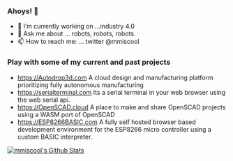 ### Ahoys! 👋
- 🔭 I’m currently working on ...industry 4.0
- 💬 Ask me about ... robots, robots, robots.
- 📫 How to reach me: ... twitter @mmiscool


### Play with some of my current and past projects

- https://Autodrop3d.com A cloud design and manufacturing platform prioritizing fully autonomous manufacturing
- https://serialterminal.com Its a serial terminal in your web browser using the web serial api.
- https://OpenSCAD.cloud A place to make and share OpenSCAD projects using a WASM port of OpenSCAD
- https://ESP8266BASIC.com A fully self hosted browser based development environment for the ESP8266 micro controller using a custom BASIC interpreter.


[![mmiscool's Github Stats](https://github-readme-stats.vercel.app/api?username=mmiscool&show_icons=true&theme=radical)](https://github.com/mmiscool)
